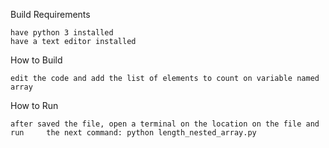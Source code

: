 Build Requirements

    have python 3 installed
    have a text editor installed

How to Build

    edit the code and add the list of elements to count on variable named     array

How to Run

    after saved the file, open a terminal on the location on the file and run     the next command: python length_nested_array.py
 
